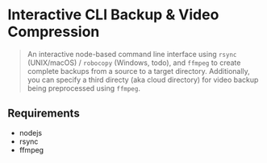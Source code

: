 # Interactive CLI Backup & Video Compression

> An interactive node-based command line interface using `rsync` (UNIX/macOS) / `robocopy` (Windows, todo), and `ffmpeg` to create complete backups from a source to a target directory. Additionally, you can specify a third directy (aka cloud directory) for video backup being preprocessed using `ffmpeg`.

## Requirements

- nodejs
- rsync
- ffmpeg

